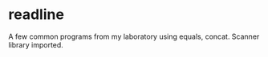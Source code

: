 # readline
A few common programs from my laboratory using equals, concat. Scanner library imported.
